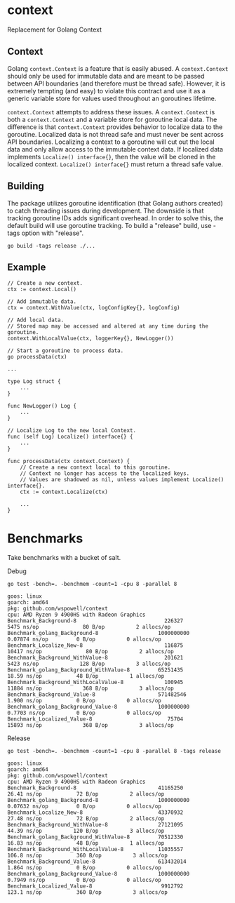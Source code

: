 # context 

Replacement for Golang Context

## Context

Golang `context.Context` is a feature that is easily abused. A `context.Context` should only be used for immutable data and are meant to be passed between API boundaries (and therefore must be thread safe). However, it is extremely tempting (and easy) to violate this contract and use it as a generic variable store for values used throughout an goroutines lifetime. 

`context.Context` attempts to address these issues. A `context.Context` is both a `context.Context` and a variable store for goroutine local data. The difference is that `context.Context` provides behavior to localize data to the goroutine. Localized data is not thread safe and must never be sent across API boundaries. Localizing a context to a goroutine will cut out the local data and only allow access to the immutable context data. If localized data implements `Localize() interface{}`, then the value will be cloned in the localized context. `Localize() interface{}` must return a thread safe value.

## Building

The package utilizes goroutine identification (that Golang authors created) to catch threading issues during development. The downside is that tracking goroutine IDs adds significant overhead. In order to solve this, the default build will use goroutine tracking. To build a "release" build, use -tags option with "release".

`go build -tags release ./...`

## Example

```
// Create a new context.
ctx := context.Local()

// Add immutable data.
ctx = context.WithValue(ctx, logConfigKey{}, logConfig)

// Add local data.
// Stored map may be accessed and altered at any time during the goroutine.
context.WithLocalValue(ctx, loggerKey{}, NewLogger())

// Start a goroutine to process data.
go processData(ctx)

...

type Log struct {
    ...
}

func NewLogger() Log {
    ...
}

// Localize Log to the new local Context.
func (self Log) Localize() interface{} {
    ...
}

func processData(ctx context.Context) {
    // Create a new context local to this goroutine.
    // Context no longer has access to the localized keys.
    // Values are shadowed as nil, unless values implement Localize() interface{}.
    ctx := context.Localize(ctx)
    
    ...
}
```

# Benchmarks

Take benchmarks with a bucket of salt.

Debug
```
go test -bench=. -benchmem -count=1 -cpu 8 -parallel 8

goos: linux
goarch: amd64
pkg: github.com/wspowell/context
cpu: AMD Ryzen 9 4900HS with Radeon Graphics         
Benchmark_Background-8                            226327              5475 ns/op              80 B/op          2 allocs/op
Benchmark_golang_Background-8                   1000000000               0.07874 ns/op         0 B/op          0 allocs/op
Benchmark_Localize_New-8                          116875             10417 ns/op              80 B/op          2 allocs/op
Benchmark_Background_WithValue-8                  201621              5423 ns/op             128 B/op          3 allocs/op
Benchmark_golang_Background_WithValue-8         65251435                18.59 ns/op           48 B/op          1 allocs/op
Benchmark_Background_WithLocalValue-8             100945             11884 ns/op             368 B/op          3 allocs/op
Benchmark_Background_Value-8                    571482546                1.900 ns/op           0 B/op          0 allocs/op
Benchmark_golang_Background_Value-8             1000000000               0.7703 ns/op          0 B/op          0 allocs/op
Benchmark_Localized_Value-8                        75704             15893 ns/op             368 B/op          3 allocs/op
```

Release
```
go test -bench=. -benchmem -count=1 -cpu 8 -parallel 8 -tags release

goos: linux
goarch: amd64
pkg: github.com/wspowell/context
cpu: AMD Ryzen 9 4900HS with Radeon Graphics         
Benchmark_Background-8                          41165250                26.41 ns/op           72 B/op          2 allocs/op
Benchmark_golang_Background-8                   1000000000               0.07632 ns/op         0 B/op          0 allocs/op
Benchmark_Localize_New-8                        43370932                27.48 ns/op           72 B/op          2 allocs/op
Benchmark_Background_WithValue-8                27121095                44.39 ns/op          120 B/op          3 allocs/op
Benchmark_golang_Background_WithValue-8         70512330                16.83 ns/op           48 B/op          1 allocs/op
Benchmark_Background_WithLocalValue-8           11035557               106.8 ns/op           360 B/op          3 allocs/op
Benchmark_Background_Value-8                    613432014                1.864 ns/op           0 B/op          0 allocs/op
Benchmark_golang_Background_Value-8             1000000000               0.7949 ns/op          0 B/op          0 allocs/op
Benchmark_Localized_Value-8                      9912792               123.1 ns/op           360 B/op          3 allocs/op
```